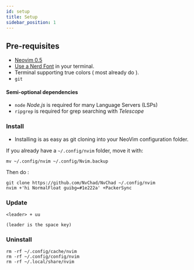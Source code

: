 ```yaml
---
id: setup
title: Setup
sidebar_position: 1
---
```


## Pre-requisites 

- [Neovim 0.5](https://neovim.io/)
- [Use a Nerd Font](https://www.nerdfonts.com/) in your terminal.
- Terminal supporting true colors ( most already do ).
- ```git```

#### Semi-optional dependencies

- ```node``` *Node.js* is required for many Language Servers (LSPs)
- ```ripgrep``` is required for grep searching with *Telescope*

### Install

- Installing is as easy as git cloning into your NeoVim configuration folder.

If you already have a `~/.config/nvim` folder, move it with:

```shell
mv ~/.config/nvim ~/.config/Nvim.backup
```
Then do : 

``` shell 
git clone https://github.com/NvChad/NvChad ~/.config/nvim
nvim +'hi NormalFloat guibg=#1e222a' +PackerSync
```

### Update

```
<leader> + uu

(leader is the space key)
```

### Uninstall

```shell
rm -rf ~/.config/cache/nvim
rm -rf ~/.config/config/nvim
rm -rf ~/.local/share/nvim
```
